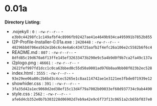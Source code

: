 0.01a
=====

**Directory Listing:**

 - .nojekyll : `0` : `-rw-r--r--` - `e3b0c44298fc1c149afbf4c8996fb92427ae41e4649b934ca495991b7852b855`
 - I2P-Profile-Installer-0.01a.exe : `2420448` : `-rw-r--r--` - `48296bb0706ea562e1b6c6c4e4a6c434725aafb2f4efc26a106e2c5582b6f6c4`
 - README.md : `807` : `-rw-r--r--` - `8dfd85c19d670a6f13ffe145ef32633473b290e9c5a4b9d0f9b7ca2fa49c137a`
 - i2plogo.png : `46661` : `-rw-r--r--` - `2622fef997fd1dcc1c0ca63bbed0c55d50a9001ad976b8aa9bb08f023b2ec528`
 - index.html : `3555` : `-rw-r--r--` - `93e29ee06a80c2b6bd3c4cec5265e1c8aa114742ae1e3121ee3fbde071939e12`
 - showhider.css : `391` : `-rw-r--r--` - `3fa35d42a1ec9060d2ed38ef15c13d4f79a7002b09033ef60d937734c9ab4490`
 - style.css : `2562` : `-rw-r--r--` - `afe6d4cb352e0b7b303228d06902d7eb9a42e9c6f73f13c0651a2cb65bf037e0`
